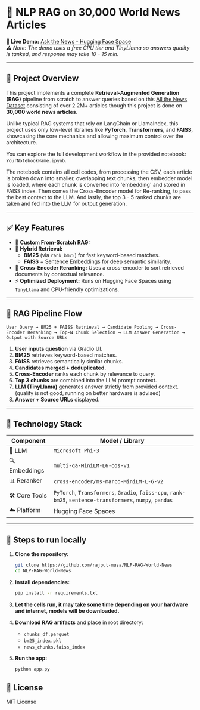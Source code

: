 # 📰 NLP RAG on 30,000 World News Articles

**🔗 Live Demo:** [Ask the News - Hugging Face Space](https://huggingface.co/spaces/MusaR/NLP-RAG-world-news)  
*⚠️ Note: The demo uses a free CPU tier and TinyLlama so answers quality is tanked, and response may take 10 - 15 min.*

---

## 📌 Project Overview

This project implements a complete **Retrieval-Augmented Generation (RAG)** pipeline from scratch to answer queries based on this [All the News Dataset](https://www.kaggle.com/datasets/davidmckinley/all-the-news-dataset) consisting of over 2.2M+ articles though this project is done on **30,000 world news articles**.

Unlike typical RAG systems that rely on LangChain or LlamaIndex, this project uses only low-level libraries like **PyTorch**, **Transformers**, and **FAISS**, showcasing the core mechanics and allowing maximum control over the architecture.

You can explore the full development workflow in the provided notebook: `YourNotebookName.ipynb`.

The notebook contains all cell codes, from processing the CSV, each article is broken down into smaller, overlapping text chunks, then embedder model is loaded, where each chunk is converted into 'embedding' and stored in FAISS index. Then comes the Cross-Encoder model for Re-ranking, to pass the best context to the LLM. And lastly, the top 3 - 5 ranked chunks are taken and fed into the LLM for output generation. 

---


## ✅ Key Features

- 🔧 **Custom From-Scratch RAG:** 
- 🧠 **Hybrid Retrieval:**
  - **BM25** (via `rank_bm25`) for fast keyword-based matches.
  - **FAISS** + Sentence Embeddings for deep semantic similarity.
- 🎯 **Cross-Encoder Reranking:** Uses a cross-encoder to sort retrieved documents by contextual relevance.
- ⚡ **Optimized Deployment:** Runs on Hugging Face Spaces using `TinyLlama` and CPU-friendly optimizations.

---

## 🔁 RAG Pipeline Flow

```text
User Query → BM25 + FAISS Retrieval → Candidate Pooling → Cross-Encoder Reranking → Top-N Chunk Selection → LLM Answer Generation → Output with Source URLs
````

1. **User inputs question** via Gradio UI.
2. **BM25** retrieves keyword-based matches.
3. **FAISS** retrieves semantically similar chunks.
4. **Candidates merged + deduplicated.**
5. **Cross-Encoder** ranks each chunk by relevance to query.
6. **Top 3 chunks** are combined into the LLM prompt context.
7. **LLM (TinyLlama)** generates answer strictly from provided context. (quality is not good, running on better hardware is advised)
8. **Answer + Source URLs** displayed.

---

## 🧱 Technology Stack

| Component      | Model / Library                                                                                           |
| -------------- | --------------------------------------------------------------------------------------------------------- |
| 💬 LLM         | `Microsoft Phi-3`                                                                      |
| 🔍 Embeddings  | `multi-qa-MiniLM-L6-cos-v1`                                                                               |
| 📊 Reranker    | `cross-encoder/ms-marco-MiniLM-L-6-v2`                                                                    |
| 🛠️ Core Tools | `PyTorch`, `Transformers`, `Gradio`, `faiss-cpu`, `rank-bm25`, `sentence-transformers`, `numpy`, `pandas` |
| ☁️ Platform    | Hugging Face Spaces                                                                                       |

---

## 🚀 Steps to run locally

1. **Clone the repository:**

   ```bash
   git clone https://github.com/rajput-musa/NLP-RAG-World-News
   cd NLP-RAG-World-News
   ```

2. **Install dependencies:**

   ```bash
   pip install -r requirements.txt
   ```
   
3. **Let the cells run, it may take some time depending on your hardware and internet, models will be downloaded.**

 
4. **Download RAG artifacts** and place in root directory:

   * `chunks_df.parquet`
   * `bm25_index.pkl`
   * `news_chunks.faiss_index`

5. **Run the app:**

   ```bash
   python app.py
   ```


## 📄 License

MIT License

